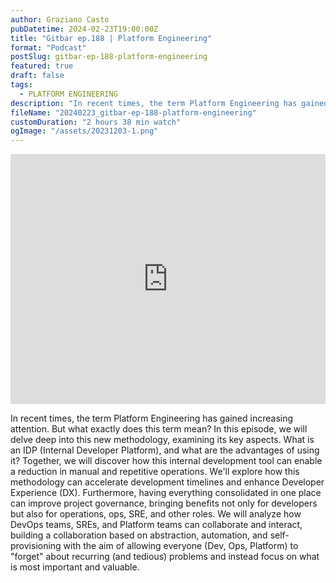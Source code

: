 ```yaml
---
author: Graziano Casto
pubDatetime: 2024-02-23T19:00:00Z
title: "Gitbar ep.188 | Platform Engineering"
format: "Podcast"
postSlug: gitbar-ep-188-platform-engineering
featured: true
draft: false
tags:
  - PLATFORM ENGINEERING
description: "In recent times, the term Platform Engineering has gained increasing attention. But what exactly does this term mean? In this episode, we will delve deep into this new methodology, examining its key aspects."
fileName: "20240223_gitbar-ep-188-platform-engineering"
customDuration: "2 hours 38 min watch"
ogImage: "/assets/20231203-1.png"
---
```


<iframe width="100%" height="400" src="https://www.youtube.com/embed/wt8XvQg-3FA?si=YzeE734JTrN2FnzX" title="Gitbar ep.188 - Platform Engineering" frameborder="0" allow="accelerometer; autoplay; clipboard-write; encrypted-media; gyroscope; picture-in-picture; web-share" allowfullscreen></iframe>

In recent times, the term Platform Engineering has gained increasing attention. But what exactly does this term mean? In this episode, we will delve deep into this new methodology, examining its key aspects. What is an IDP (Internal Developer Platform), and what are the advantages of using it? Together, we will discover how this internal development tool can enable a reduction in manual and repetitive operations. We'll explore how this methodology can accelerate development timelines and enhance Developer Experience (DX). Furthermore, having everything consolidated in one place can improve project governance, bringing benefits not only for developers but also for operations, ops, SRE, and other roles. We will analyze how DevOps teams, SREs, and Platform teams can collaborate and interact, building a collaboration based on abstraction, automation, and self-provisioning with the aim of allowing everyone (Dev, Ops, Platform) to "forget" about recurring (and tedious) problems and instead focus on what is most important and valuable.
